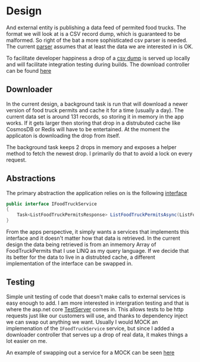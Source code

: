 # Design  

And external entity is publishing a data feed of permited food trucks.  The format we will look at is a CSV record dump, which is guaranteed to be malformed.  So right of the bat a more sophisticated csv parser is needed.  
The current [parser](../FoodTruckNearMe/MobileFoodFacilityPermitLoader.cs) assumes that at least the data we are interested in is OK. 

To facilitate developer happiness a drop of a [csv dump](../FoodTruckNearMe/Mobile_Food_Facility_Permit.csv) is served up locally and will facilitate integration testing during builds.  The download controller can be found [here](../FoodTruckNearMe/Controllers/TestFileDownload.cs)

## Downloader  
In the current design, a background task is run that will download a newer version of food truck permits and cache it for a time (usually a day).  The current data set is around 131 records, so storing it in memory in the app works.  If it gets larger then storing that drop in a distrubuted cache like CosmosDB or Redis will have to be entertained.  At the moment the applicaton is downloading the drop from itself.  

The background task keeps 2 drops in memory and exposes a helper method to fetch the newest drop.  I primarily do that to avoid a lock on every request.  

## Abstractions  
The primary abstraction the application relies on is the following [interface](https://github.com/fluffy-bunny/FoodTrucksNearMe/blob/55eb7a88101552f956ec4a6db66ee52ad05e372d/Contracts/IFoodTruckService.cs#L33)  
```c#
public interface IFoodTruckService
{
    Task<ListFoodTruckPermitsResponse> ListFoodTruckPermitsAsync(ListFoodTruckPermitsRequest request);
}
```
From the apps perspective, it simply wants a services that implements this interface and it doesn't matter how that data is retrieved.  In the current design the data being retrieved is from an inmemory Array of FoodTruckPermits that I use LINQ as my query language.   If we decide that its better for the data to live in a distrubted cache, a different implementation of the interface can be swapped in.  

## Testing  
Simple unit testing of code that doesn't make calls to external services is easy enough to add.  I am more interested in intergration testing and that is where the asp.net core [TestServer](../FoodTruckNearMe_TestServer) comes in.  This allows tests to be http requests just like our customers will use, and thanks to dependency inject we can swap out anything we want.  Usually I would MOCK an implemenation of the ```IFoodTruckService``` service, but since I added a downloader controller that serves up a drop of real data, it makes things a lot easier on me.  

An example of swapping out a service for a MOCK can be seen [here](https://github.com/fluffy-bunny/FoodTrucksNearMe/blob/55eb7a88101552f956ec4a6db66ee52ad05e372d/FoodTruckNearMe_TestServer/CustomWebApplicationFactory.cs#L22)  






